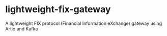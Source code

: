 # lightweight-fix-gateway
A lightweight FIX protocol (Financial Information eXchange) gateway using Artio and Kafka
